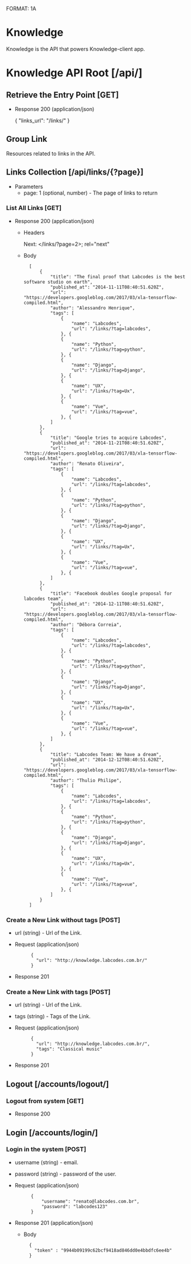 FORMAT: 1A

# Knowledge

Knowledge is the API that powers Knowledge-client app.

# Knowledge API Root [/api/]

## Retrieve the Entry Point [GET]

+ Response 200 (application/json)

    {
        "links_url": "/links/"
    }

## Group Link

Resources related to links in the API.

## Links Collection [/api/links/{?page}]

+ Parameters
    + page: 1 (optional, number) - The page of links to return

### List All Links [GET]

+ Response 200 (application/json)

    + Headers

        Next: </links/?page=2>; rel="next"

    + Body

            [
                {
                    "title": "The final proof that Labcodes is the best software studio on earth",
                    "published_at": "2014-11-11T08:40:51.620Z",
                    "url": "https://developers.googleblog.com/2017/03/xla-tensorflow-compiled.html",
                    "author": "Alessandro Henrique",
                    "tags": [
                        {
                            "name": "Labcodes",
                            "url": "/links/?tag=labcodes",
                        }, {
                        {
                            "name": "Python",
                            "url": "/links/?tag=python",
                        }, {
                        {
                            "name": "Django",
                            "url": "/links/?tag=Django",
                        }, {
                        {
                            "name": "UX",
                            "url": "/links/?tag=Ux",
                        }, {
                        {
                            "name": "Vue",
                            "url": "/links/?tag=vue",
                        }, {
                    ]
                },
                {
                    "title": "Google tries to acquire Labcodes",
                    "published_at": "2014-11-21T08:40:51.620Z",
                    "url": "https://developers.googleblog.com/2017/03/xla-tensorflow-compiled.html",
                    "author": "Renato Oliveira",
                    "tags": [
                        {
                            "name": "Labcodes",
                            "url": "/links/?tag=labcodes",
                        }, {
                        {
                            "name": "Python",
                            "url": "/links/?tag=python",
                        }, {
                        {
                            "name": "Django",
                            "url": "/links/?tag=Django",
                        }, {
                        {
                            "name": "UX",
                            "url": "/links/?tag=Ux",
                        }, {
                        {
                            "name": "Vue",
                            "url": "/links/?tag=vue",
                        }, {
                    ]
                },
                {
                    "title": "Facebook doubles Google proposal for labcodes team",
                    "published_at": "2014-12-11T08:40:51.620Z",
                    "url": "https://developers.googleblog.com/2017/03/xla-tensorflow-compiled.html",
                    "author": "Débora Correia",
                    "tags": [
                        {
                            "name": "Labcodes",
                            "url": "/links/?tag=labcodes",
                        }, {
                        {
                            "name": "Python",
                            "url": "/links/?tag=python",
                        }, {
                        {
                            "name": "Django",
                            "url": "/links/?tag=Django",
                        }, {
                        {
                            "name": "UX",
                            "url": "/links/?tag=Ux",
                        }, {
                        {
                            "name": "Vue",
                            "url": "/links/?tag=vue",
                        }, {
                    ]
                },
                {
                    "title": "Labcodes Team: We have a dream",
                    "published_at": "2014-12-12T08:40:51.620Z",
                    "url": "https://developers.googleblog.com/2017/03/xla-tensorflow-compiled.html",
                    "author": "Thulio Philipe",
                    "tags": [
                        {
                            "name": "Labcodes",
                            "url": "/links/?tag=labcodes",
                        }, {
                        {
                            "name": "Python",
                            "url": "/links/?tag=python",
                        }, {
                        {
                            "name": "Django",
                            "url": "/links/?tag=Django",
                        }, {
                        {
                            "name": "UX",
                            "url": "/links/?tag=Ux",
                        }, {
                        {
                            "name": "Vue",
                            "url": "/links/?tag=vue",
                        }, {
                    ]
                }
            ]

### Create a New Link without tags [POST]

+ url (string) - Url of the Link.

+ Request (application/json)

            {
              "url": "http://knowledge.labcodes.com.br/"
            }

+ Response 201

### Create a New Link with tags [POST]

+ url (string) - Url of the Link.
+ tags (string) - Tags of the Link.

+ Request (application/json)

            {
              "url": "http://knowledge.labcodes.com.br/",
              "tags": "Classical music"
            }

+ Response 201

## Logout [/accounts/logout/]

### Logout from system [GET]

+ Response 200

## Login [/accounts/login/]

### Login in the system [POST]

+ username (string) - email.
+ password (string) - password of the user.

+ Request (application/json)

            {
                "username": "renato@labcodes.com.br",
                "password": "labcodes123"
            }

+ Response 201 (application/json)

    + Body

            {
              "token" : "9944b09199c62bcf9418ad846dd0e4bbdfc6ee4b"
            }
